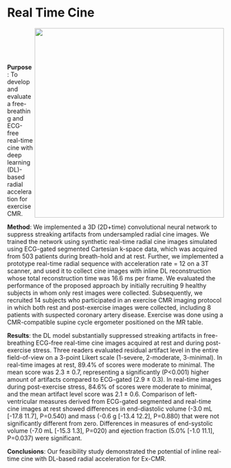 # Real Time Cine

<img src='vids/video_1.gif' align="right" width=440>

<br><br><br><br>

**Purpose**: To develop and evaluate a free-breathing and ECG-free real-time cine with deep learning (DL)-based radial acceleration for exercise CMR.

**Method**: We implemented a 3D (2D+time) convolutional neural network to suppress streaking artifacts from undersampled radial cine images. We trained the network using synthetic real-time radial cine images simulated using ECG-gated segmented Cartesian k-space data, which was acquired from 503 patients during breath-hold and at rest. Further, we implemented a prototype real-time radial sequence with acceleration rate = 12 on a 3T scanner, and used it to collect cine images with inline DL reconstruction whose total reconstruction time was 16.6 ms per frame. We evaluated the performance of the proposed approach by initially recruiting 9 healthy subjects in whom only rest images were collected. Subsequently, we recruited 14 subjects who participated in an exercise CMR imaging protocol in which both rest and post-exercise images were collected, including 8 patients with suspected coronary artery disease. Exercise was done using a CMR-compatible supine cycle ergometer positioned on the MR table.

**Results**: the DL model substantially suppressed streaking artifacts in free-breathing ECG-free real-time cine images acquired at rest and during post-exercise stress. Three readers evaluated residual artifact level in the entire field-of-view on a 3-point Likert scale (1-severe, 2-moderate, 3-minimal). In real-time images at rest, 89.4% of scores were moderate to minimal. The mean score was 2.3 ± 0.7, representing a significantly (P<0.001) higher amount of artifacts compared to ECG-gated (2.9 ± 0.3). In real-time images during post-exercise stress, 84.6% of scores were moderate to minimal, and the mean artifact level score was 2.1 ± 0.6. Comparison of left-ventricular measures derived from ECG-gated segmented and real-time cine images at rest showed differences in end-diastolic volume (-3.0 mL [-17.8 11.7], P=0.540) and mass (-0.6 g [-13.4 12.2], P=0.880) that were not significantly different from zero. Differences in measures of end-systolic volume (-7.0 mL [-15.3 1.3], P=020) and ejection fraction (5.0% [-1.0 11.1], P=0.037) were significant.

**Conclusions**: Our feasibility study demonstrated the potential of inline real-time cine with DL-based radial acceleration for Ex-CMR.
